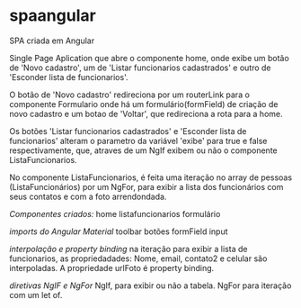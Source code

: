 # spaangular
SPA criada em Angular 

Single Page Aplication que abre o componente home, onde exibe um botão de 'Novo cadastro', 
um de 'Listar funcionarios cadastrados' e outro de 'Esconder lista de funcionarios'.

O botão de 'Novo cadastro' redireciona por um routerLink para o componente Formulario
onde há um formulário(formField) de criação de novo cadastro e um botao de 'Voltar', que redireciona a rota para a home.

Os botões 'Listar funcionarios cadastrados' e 'Esconder lista de funcionarios' alteram o parametro da variável 'exibe'
para true e false respectivamente, que, atraves de um NgIf exibem ou não o componente ListaFuncionarios.

No componente ListaFuncionarios, é feita uma iteração no array de pessoas (ListaFuncionários) por um NgFor, para exibir 
a lista dos funcionários com seus contatos e com a foto arrendondada. 

*Componentes criados:*
home
listafuncionarios
formulário

*imports do Angular Material*
toolbar
botões
formField
input

*interpolação e property binding*
na iteração para exibir a lista de funcionarios, 
as propriedadades: Nome, email, contato2 e celular são interpoladas.
A propriedade urlFoto é property binding.

*diretivas NgIF e NgFor*
NgIf, para exibir ou não a tabela.
NgFor para iteração com um let of.